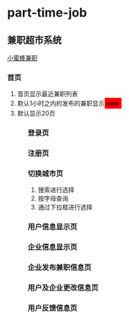 # part-time-job
<h2>兼职超市系统</h2>
<a href="http://www.xiaomifengjob.com">小蜜蜂兼职</a>

<h3>首页</h3>
<ol>
  <li>首页显示最近兼职列表</li>
  <li>默认1小时之内的发布的兼职显示<span style="color:#000;background:#F00;display:inline-block;padding:4px  6px">new</span>
  </li>
  <li>默认显示20页</li>
<ol>
<h3>登录页</h3>
<h3>注册页</h3>
<h3>切换城市页</h3>
<ol>
  <li>搜索进行选择</li>
  <li>按字母查询</li>
  <li>通过下拉框进行选择</li>
</ol>
<h3>用户信息显示页<h3>
<h3>企业信息显示页</h3>
<h3>企业发布兼职信息页</h3>
<h3>用户及企业更改信息页</h3>
<h3>用户反馈信息页</h3>


